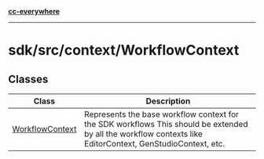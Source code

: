[**cc-everywhere**](../../../../index.md)

***

# sdk/src/context/WorkflowContext

## Classes

| Class | Description |
| ------ | ------ |
| [WorkflowContext](../workflow-context/classes/workflow-context.md) | Represents the base workflow context for the SDK workflows This should be extended by all the workflow contexts like EditorContext, GenStudioContext, etc. |
